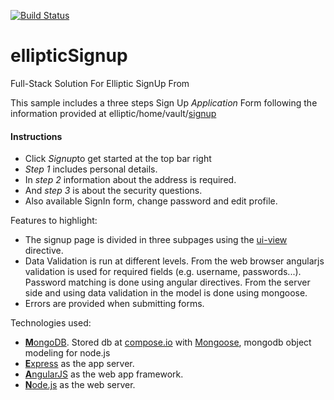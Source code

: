 [![Build Status](https://travis-ci.org/uh-joan/ellipticSignup.svg)](https://travis-ci.org/uh-joan/ellipticSignup)

ellipticSignup
==============

<div class="jumbotron text-center col-md-offset-2 col-md-8">
<div class="row">
<p class="lead">Full-Stack Solution For Elliptic SignUp From</p>
</div>
</div>

<div class="col-md-offset-2 col-md-8">
<p>This sample includes a three steps Sign Up <em>Application</em> Form following the information provided at elliptic/home/vault/<a href="https://www.elliptic.co/vault/application">signup</a></p>
<h4>Instructions</h4>
<ul>
<li>Click <em> Signup</em>to get started at the top bar right</li>
<li><em>Step 1</em> includes personal details.</li>
<li>In <em>step 2</em> information about the address is required.</li>
<li>And <em>step 3</em> is about the security questions.</li>
<li>Also available SignIn form, change password and edit profile.</li>
</ul>
</div>

<div class="col-md-offset-2 col-md-8">
<p>Features to highlight:</p>
<ul>
<li>The signup page is divided in three subpages using the <a href="http://angular-ui.github.io/ui-router/site/#/api/ui.router.state.directive:ui-view">ui-view</a> directive.
</li>
<li>
Data Validation is run at different levels. From the web browser angularjs validation is used for required fields (e.g. username, passwords...). Password matching is done using angular directives. From the server side and using data validation in the model is done using mongoose.
</li>
<li>
Errors are provided when submitting forms.
</li>
</ul>
</div>

<div class="well col-md-offset-2 col-md-8">
<p>Technologies used:</p>
<ul>
<li>
<a href="http://www.mongodb.org/"><strong>M</strong>ongoDB</a>. Stored db at <a href="http://www.compose.io">compose.io</a> with <a href="http://mongoosejs.com/">Mongoose</a>, mongodb object modeling for node.js
</li>
<li>
<a href="http://expressjs.com/"><strong>E</strong>xpress</a> as the app server.
</li>
<li>
<a href="https://angularjs.org/"><strong>A</strong>ngularJS</a> as the web app framework.
</li>
<li>
<a href="http://nodejs.org/"><strong>N</strong>ode.js</a> as the web server.
</li>
</ul>
</div>
